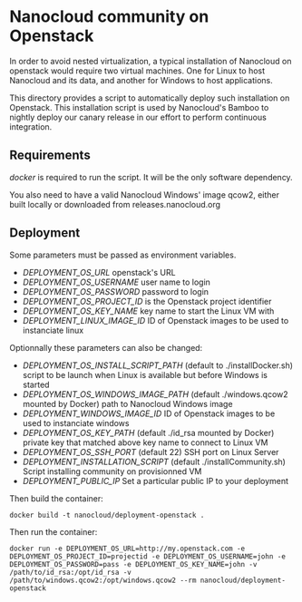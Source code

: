 # Nanocloud community on Openstack

In order to avoid nested virtualization, a typical installation of Nanocloud on
openstack would require two virtual machines. One for Linux to host Nanocloud
and its data, and another for Windows to host applications.

This directory provides a script to automatically deploy such installation on
Openstack.
This installation script is used by Nanocloud's Bamboo to nightly deploy our
canary release in our effort to perform continuous integration.

## Requirements

*docker* is required to run the script. It will be the only software dependency.

You also need to have a valid Nanocloud Windows' image qcow2, either built
locally or downloaded from releases.nanocloud.org

## Deployment

Some parameters must be passed as environment variables.

- *DEPLOYMENT_OS_URL* openstack's URL
- *DEPLOYMENT_OS_USERNAME* user name to login
- *DEPLOYMENT_OS_PASSWORD* password to login
- *DEPLOYMENT_OS_PROJECT_ID* is the Openstack project identifier
- *DEPLOYMENT_OS_KEY_NAME* key name to start the Linux VM with
- *DEPLOYMENT_LINUX_IMAGE_ID* ID of Openstack images to be used to instanciate linux

Optionnally these parameters can also be changed:

- *DEPLOYMENT_OS_INSTALL_SCRIPT_PATH* (default to ./installDocker.sh) script to be launch when Linux is available but before Windows is started
- *DEPLOYMENT_OS_WINDOWS_IMAGE_PATH* (default ./windows.qcow2 mounted by Docker) path to Nanocloud Windows image
- *DEPLOYMENT_WINDOWS_IMAGE_ID* ID of Openstack images to be used to instanciate windows
- *DEPLOYMENT_OS_KEY_PATH* (default ./id_rsa mounted by Docker) private key that matched above key name to connect to Linux VM
- *DEPLOYMENT_OS_SSH_PORT* (default 22) SSH port on Linux Server
- *DEPLOYMENT_INSTALLATION_SCRIPT* (default ./installCommunity.sh) Script installing community on provisionned VM
- *DEPLOYMENT_PUBLIC_IP* Set a particular public IP to your deployment


Then build the container:

````
docker build -t nanocloud/deployment-openstack .
````

Then run the container:

````
docker run -e DEPLOYMENT_OS_URL=http://my.openstack.com -e DEPLOYMENT_OS_PROJECT_ID=projectid -e DEPLOYMENT_OS_USERNAME=john -e DEPLOYMENT_OS_PASSWORD=pass -e DEPLOYMENT_OS_KEY_NAME=john -v /path/to/id_rsa:/opt/id_rsa -v /path/to/windows.qcow2:/opt/windows.qcow2 --rm nanocloud/deployment-openstack
````
